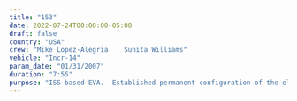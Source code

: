 ```yaml
---
title: "153"
date: 2022-07-24T00:00:00-05:00
draft: false
country: "USA"
crew: "Mike Lopez-Alegria    Sunita Williams"
vehicle: "Incr-14"
param_date: "01/31/2007"
duration: "7:55"
purpose: "ISS based EVA.  Established permanent configuration of the electrical and fluid lines of the loop A thermal system.  Secured and covered the stowed P6 stbd radiator. Relocated 1 of 2 ammonia servicer jumpers.  NH3 leakage induced bakeout and contamination sensing.   Installed ISS to Shuttle power transfer cables between Lab and Z1.  Installed handrail gap spanners on P6."
---
```

